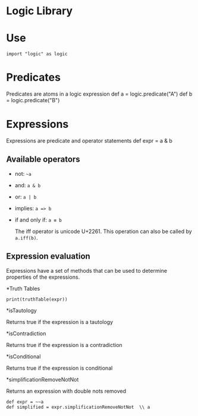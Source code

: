 # Logic Library

# Use

    import "logic" as logic

# Predicates
Predicates are atoms in a logic expression
    def a = logic.predicate("A")
    def b = logic.predicate("B")

# Expressions
Expressions are predicate and operator statements
    def expr = a & b

## Available operators
* not:  `~a`
* and:  `a & b`
* or:   `a | b`
* implies:  `a => b`
* if and only if:   `a ≡ b`
  
  The iff operator is unicode U+2261. This operation can also be called by `a.iff(b)`.

## Expression evaluation
Expressions have a set of methods that can be used to determine properties of the expressions.

*Truth Tables

    print(truthTable(expr))

*isTautology

Returns true if the expression is a tautology

*isContradiction

Returns true if the expression is a contradiction

*isConditional

Returns true if the expression is conditional

*simplificationRemoveNotNot

Returns an expression with double nots removed

    def expr = ~~a
    def simplified = expr.simplificationRemoveNotNot  \\ a

